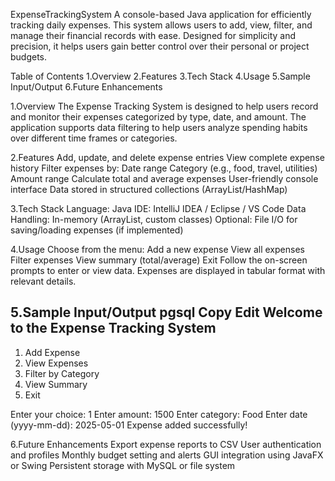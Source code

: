 ExpenseTrackingSystem
A console-based Java application for efficiently tracking daily expenses. This system allows users to add, view, filter, and manage their financial records with ease. Designed for simplicity and precision, it helps users gain better control over their personal or project budgets.

Table of Contents
1.Overview
2.Features
3.Tech Stack
4.Usage
5.Sample Input/Output
6.Future Enhancements

1.Overview
The Expense Tracking System is designed to help users record and monitor their expenses categorized by type, date, and amount. The application supports data filtering to help users analyze spending habits over different time frames or categories.

2.Features
Add, update, and delete expense entries
View complete expense history
Filter expenses by:
  Date range
  Category (e.g., food, travel, utilities)
  Amount range
  Calculate total and average expenses
  User-friendly console interface
  Data stored in structured collections (ArrayList/HashMap)
  
3.Tech Stack
Language: Java
IDE: IntelliJ IDEA / Eclipse / VS Code
Data Handling: In-memory (ArrayList, custom classes)
Optional: File I/O for saving/loading expenses (if implemented)

4.Usage
Choose from the menu:
  Add a new expense
  View all expenses
  Filter expenses
  View summary (total/average)
  Exit
  Follow the on-screen prompts to enter or view data.
Expenses are displayed in tabular format with relevant details.

5.Sample Input/Output
pgsql
Copy
Edit
Welcome to the Expense Tracking System
--------------------------------------
1. Add Expense
2. View Expenses
3. Filter by Category
4. View Summary
5. Exit

Enter your choice: 1
Enter amount: 1500
Enter category: Food
Enter date (yyyy-mm-dd): 2025-05-01
Expense added successfully!

6.Future Enhancements
Export expense reports to CSV
User authentication and profiles
Monthly budget setting and alerts
GUI integration using JavaFX or Swing
Persistent storage with MySQL or file system

